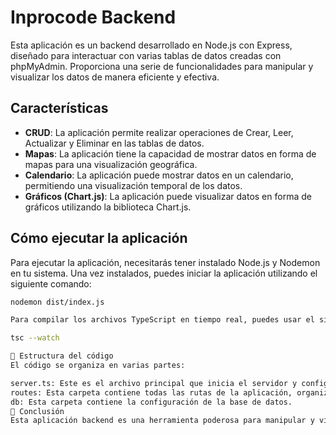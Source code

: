 # Inprocode Backend

Esta aplicación es un backend desarrollado en Node.js con Express, diseñado para interactuar con varias tablas de datos creadas con phpMyAdmin. Proporciona una serie de funcionalidades para manipular y visualizar los datos de manera eficiente y efectiva.

## Características

- **CRUD**: La aplicación permite realizar operaciones de Crear, Leer, Actualizar y Eliminar en las tablas de datos.
- **Mapas**: La aplicación tiene la capacidad de mostrar datos en forma de mapas para una visualización geográfica.
- **Calendario**: La aplicación puede mostrar datos en un calendario, permitiendo una visualización temporal de los datos.
- **Gráficos (Chart.js)**: La aplicación puede visualizar datos en forma de gráficos utilizando la biblioteca Chart.js.

## Cómo ejecutar la aplicación

Para ejecutar la aplicación, necesitarás tener instalado Node.js y Nodemon en tu sistema. Una vez instalados, puedes iniciar la aplicación utilizando el siguiente comando:

```bash
nodemon dist/index.js

Para compilar los archivos TypeScript en tiempo real, puedes usar el siguiente comando:

tsc --watch

📁 Estructura del código
El código se organiza en varias partes:

server.ts: Este es el archivo principal que inicia el servidor y configura todas las rutas y middlewares.
routes: Esta carpeta contiene todas las rutas de la aplicación, organizadas por funcionalidad (producto, calendario, mapa, gráficos).
db: Esta carpeta contiene la configuración de la base de datos.
🎉 Conclusión
Esta aplicación backend es una herramienta poderosa para manipular y visualizar datos de varias tablas creadas con phpMyAdmin. Con su amplia gama de funcionalidades, es una excelente opción para cualquier proyecto que requiera una gestión de datos eficiente y efectiva.


